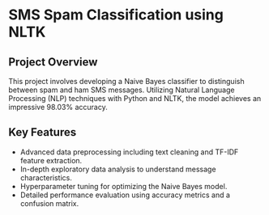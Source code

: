 # SMS Spam Classification using NLTK

## Project Overview
This project involves developing a Naive Bayes classifier to distinguish between spam and ham SMS messages. Utilizing Natural Language Processing (NLP) techniques with Python and NLTK, the model achieves an impressive 98.03% accuracy.

## Key Features
- Advanced data preprocessing including text cleaning and TF-IDF feature extraction.
- In-depth exploratory data analysis to understand message characteristics.
- Hyperparameter tuning for optimizing the Naive Bayes model.
- Detailed performance evaluation using accuracy metrics and a confusion matrix.

